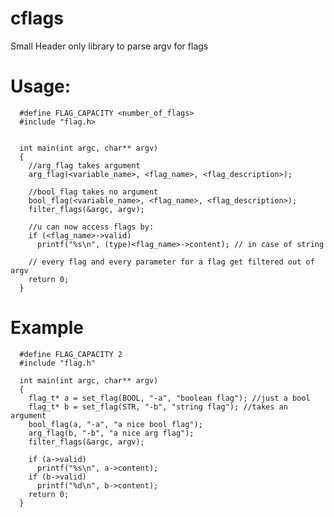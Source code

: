 # cflags
Small Header only library to parse argv for flags
# Usage:
      #define FLAG_CAPACITY <number_of_flags>
      #include "flag.h>
  
  
      int main(int argc, char** argv)
      {
        //arg_flag takes argument
        arg_flag(<variable_name>, <flag_name>, <flag_description>);

        //bool_flag takes no argument
        bool_flag(<variable_name>, <flag_name>, <flag_description>);
        filter_flags(&argc, argv);
                                             
        //u can now access flags by:
        if (<flag_name>->valid)
          printf("%s\n", (type)<flag_name>->content); // in case of string
  
        // every flag and every parameter for a flag get filtered out of argv
        return 0;
      }

# Example
      #define FLAG_CAPACITY 2
      #include "flag.h"
      
      int main(int argc, char** argv)
      {
        flag_t* a = set_flag(BOOL, "-a", "boolean flag"); //just a bool
        flag_t* b = set_flag(STR, "-b", "string flag"); //takes an argument
        bool_flag(a, "-a", "a nice bool flag");
        arg_flag(b, "-b", "a nice arg flag");
        filter_flags(&argc, argv);
        
        if (a->valid)
          printf("%s\n", a->content);
        if (b->valid)
          printf("%d\n", b->content);
        return 0; 
      }
